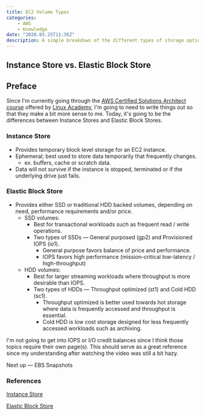 ```yaml
---
title: EC2 Volume Types
categories:
    - AWS
    - Knowledge
date: "2020.03.25T11:36Z"
description: A simple breakdown of the different types of storage options available for EC2 instances, helping to clarify when to use each one.
---
```



## Instance Store vs. Elastic Block Store

## Preface

Since I'm currently going through the [AWS Certified Solutions Architect course](https://linuxacademy.com/course/aws-certified-solutions-architect-2019-associate-level/) offered by [Linux Academy](https://linuxacademy.com), I'm going to need to write things out so that they make a bit more sense to me. Today, it's going to be the differences between Instance Stores and Elastic Block Stores.

### Instance Store

* Provides temporary block level storage for an EC2 instance.
* Ephemeral; best used to store data temporarily that frequently changes.
  * ex. buffers, cache or scratch data.
* Data will not survive if the instance is stopped, terminated or if the underlying drive just fails.

### Elastic Block Store

* Provides either SSD or traditional HDD backed volumes, depending on need, performance requirements and/or price.
  * SSD volumes:
    * Best for transactional workloads such as frequent read / write operations.
    * Two types of SSDs — General purposed (gp2) and Provisioned IOPS (io1).
      * General purpose favors balance of price and performance.
      * IOPS favors high performance (mission-critical low-latency / high-throughput)
  * HDD volumes:
    * Best for larger streaming workloads where throughput is more desirable than IOPS.
    * Two types of HDDs — Throughput optimized (st1) and Cold HDD (sc1).
      * Throughput optimized is better used towards hot storage where data is frequently accessed and throughput is essential.
      * Cold HDD is low cost storage designed for less frequently accessed workloads such as archiving.

I'm not going to get into IOPS or I/O credit balances since I think those topics require their own page(s). This should serve as a great reference since my understanding after watching the video was still a bit hazy.

Next up — EBS Snapshots

### References

[Instance Store](https://docs.aws.amazon.com/AWSEC2/latest/UserGuide/InstanceStorage.html)

[Elastic Block Store](https://docs.aws.amazon.com/AWSEC2/latest/UserGuide/ebs-volume-types.html)
